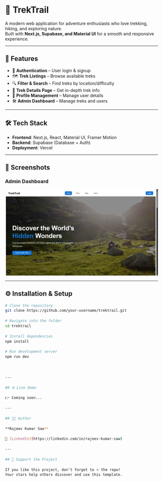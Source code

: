 # 🌄 TrekTrail

A modern web application for adventure enthusiasts who love trekking, hiking, and exploring nature.  
Built with **Next.js, Supabase, and Material UI** for a smooth and responsive experience.

---

## 🚀 Features
- 🔐 **Authentication** – User login & signup  
- 🗺️ **Trek Listings** – Browse available treks  
- 🔍 **Filter & Search** – Find treks by location/difficulty  
- 📄 **Trek Details Page** – Get in-depth trek info  
- 👤 **Profile Management** – Manage user details  
- 🛠️ **Admin Dashboard** – Manage treks and users  

---

## 🛠️ Tech Stack
- **Frontend**: Next.js, React, Material UI, Framer Motion  
- **Backend**: Supabase (Database + Auth)  
- **Deployment**: Vercel  

---

## 📸 Screenshots

### Admin Dashboard
![Home Page](/public/screenshots/home-page.png)



---

## ⚙️ Installation & Setup

```bash
# Clone the repository
git clone https://github.com/your-username/trektrail.git

# Navigate into the folder
cd trektrail

# Install dependencies
npm install

# Run development server
npm run dev



---

## 🌐 Live Demo

👉 Coming soon...

---

## 👨‍💻 Author

**Rajeev Kumar Saw**

💼 [LinkedIn](https://linkedin.com/in/rajeev-kumar-saw)  

---

## 🌟 Support the Project

If you like this project, don’t forget to ⭐ the repo!  
Your stars help others discover and use this template.


